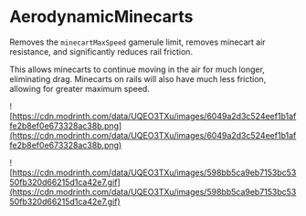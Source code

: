 # AerodynamicMinecarts

Removes the `minecartMaxSpeed` gamerule limit, removes minecart air resistance, and significantly reduces rail friction.

This allows minecarts to continue moving in the air for much longer, eliminating drag. Minecarts on rails will also have much less friction, allowing for greater maximum speed.

![https://cdn.modrinth.com/data/UQEO3TXu/images/6049a2d3c524eef1b1affe2b8ef0e673328ac38b.png](https://cdn.modrinth.com/data/UQEO3TXu/images/6049a2d3c524eef1b1affe2b8ef0e673328ac38b.png)

![https://cdn.modrinth.com/data/UQEO3TXu/images/598bb5ca9eb7153bc5350fb320d66215d1ca42e7.gif](https://cdn.modrinth.com/data/UQEO3TXu/images/598bb5ca9eb7153bc5350fb320d66215d1ca42e7.gif)
